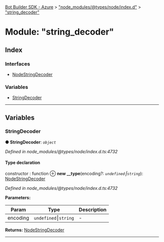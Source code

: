 [Bot Builder SDK - Azure](../README.md) > ["node_modules/@types/node/index.d"](../modules/_node_modules__types_node_index_d_.md) > ["string_decoder"](../modules/_node_modules__types_node_index_d_._string_decoder_.md)



# Module: "string_decoder"

## Index

### Interfaces

* [NodeStringDecoder](../interfaces/_node_modules__types_node_index_d_._string_decoder_.nodestringdecoder.md)


### Variables

* [StringDecoder](_node_modules__types_node_index_d_._string_decoder_.md#stringdecoder)



---
## Variables
<a id="stringdecoder"></a>

###  StringDecoder

**●  StringDecoder**:  *`object`* 

*Defined in node_modules/@types/node/index.d.ts:4732*


#### Type declaration



 constructor : function
⊕ **new __type**(encoding?: *`undefined`⎮`string`*): [NodeStringDecoder](../interfaces/_node_modules__types_node_index_d_._string_decoder_.nodestringdecoder.md)



*Defined in node_modules/@types/node/index.d.ts:4732*



**Parameters:**

| Param | Type | Description |
| ------ | ------ | ------ |
| encoding | `undefined`⎮`string`   |  - |





**Returns:** [NodeStringDecoder](../interfaces/_node_modules__types_node_index_d_._string_decoder_.nodestringdecoder.md)







___


